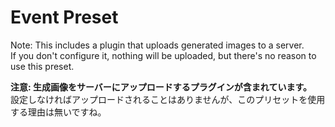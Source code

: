 # Event Preset

Note: This includes a plugin that uploads generated images to a server.\
If you don't configure it, nothing will be uploaded, but there's no reason to use this preset.

**注意: 生成画像をサーバーにアップロードするプラグインが含まれています。**\
設定しなければアップロードされることはありませんが、このプリセットを使用する理由は無いですね。
